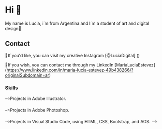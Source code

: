 # Hi 👋

My name is Lucia, i´m from Argentina and I´m a student of art and digital design🎨

## Contact

💙If you'd like, you can visit my creative Instagram [@LuciaDigital] ()

🩷If you wish, you can contact me through my LinkedIn [MariaLuciaEstevez] (https://www.linkedin.com/in/maria-lucia-estevez-49b438266/?originalSubdomain=ar)

### Skills

-⭐Projects in Adobe Illustrator.

-⭐Projects in Adobe Photoshop.

-⭐Projects in Visual Studio Code, using HTML, CSS, Bootstrap, and AOS.
-->
